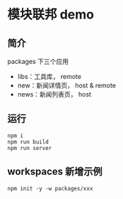 # 模块联邦 demo

## 简介

packages 下三个应用

- libs：工具库， remote
- new：新闻详情页， host & remote
- news：新闻列表页， host

## 运行

```shell
npm i
npm run build
npm run server
```

## workspaces 新增示例

```shell
npm init -y -w packages/xxx
```
